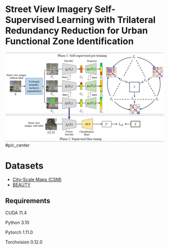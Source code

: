 # Street View Imagery Self-Supervised Learning with Trilateral Redundancy Reduction for Urban Functional Zone Identification


![Tri-ReD](./Tri-ReD.png)#pic_center

# Datasets

* [City-Scale Maps (CSM)](https://syncandshare.lrz.de/dl/fiTFS5He9bZsR4Urh8hZGDGg/BIC_GSV.tar.gz)
* [BEAUTY](https://pan.baidu.com/share/init?surl=S-tEfY5_-Iuh1nrncGdKqQ&pwd=92eh)

## Requirements

CUDA  11.4

Python 3.10

Pytorch  1.11.0

Torchvision 0.12.0
